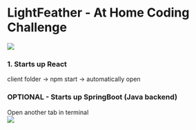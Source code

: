 # LightFeather - At Home Coding Challenge

![](https://github.com/lisabroadhead/lightfeather/blob/main/Screen%20Shot%202022-06-27%20at%208.41.47%20PM.png) 

### 1. Starts up React
client folder -> npm start -> automatically open

### OPTIONAL - Starts up SpringBoot (Java backend)

Open another tab in terminal<br/>
![](https://github.com/lisabroadhead/lightfeather/blob/main/Screen%20Shot%202022-06-27%20at%208.43.48%20PM.png) 
